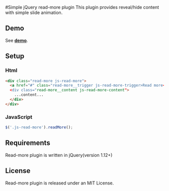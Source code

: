 #Simple jQuery read-more plugin
This plugin provides reveal/hide content with simple slide animation.

## Demo
See **[demo](http://www.primemodule.github.io/read-more/)**.

## Setup

### Html
```html
<div class="read-more js-read-more">
  <a href="#" class="read-more__trigger js-read-more-trigger>Read more</a>
  <div class="read-more__content js-read-more-content">
    ...content...
  </div>
</div>
```

### JavaScript
```javascript
$('.js-read-more').readMore();
```

## Requirements
Read-more plugin is written in jQuery(version 1.12+)

## License
Read-more plugin is released under an MIT License.
